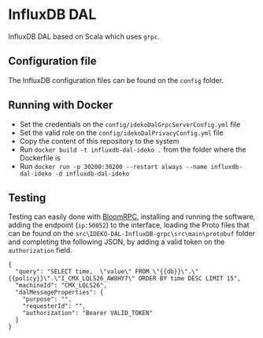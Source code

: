 # InfluxDB DAL
InfluxDB DAL based on Scala which uses `grpc`.

## Configuration file
The InfluxDB configuration files can be found on the `config` folder.

## Running with Docker
- Set the credentials on the `config/idekoDalGrpcServerConfig.yml` file
- Set the valid role on the `config/idekoDalPrivacyConfig.yml` file
- Copy the content of this repository to the system
- Run `docker build -t influxdb-dal-ideko .` from the folder where the Dockerfile is
- Run `docker run -p 30200:30200 --restart always --name influxdb-dal-ideko -d influxdb-dal-ideko`

## Testing
Testing can easily done with [BloomRPC](https://github.com/uw-labs/bloomrpc/releases), installing and running the software, adding the endpoint (`ip:50052`) to the interface, loading the Proto files that can be found on the `src\IDEKO-DAL-InfluxDB-grpc\src\main\protobuf` folder and completing the following JSON, by adding a valid token on the `authorization` field.

```
{
  "query": "SELECT time,  \"value\" FROM \"{{db}}\".\"{{policy}}\".\"I_CMX_LQLS26_AW8HY7\" ORDER BY time DESC LIMIT 15",
  "machineId": "CMX_LQLS26",
  "dalMessageProperties": {
    "purpose": "",
    "requesterId": "",
    "authorization": "Bearer VALID_TOKEN"
  }
}
```
